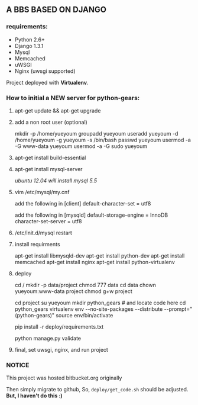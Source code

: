 ## A BBS BASED ON DJANGO

### requirements:
* Python 2.6+
* Django 1.3.1
* Mysql
* Memcached
* uWSGI
* Nginx (uwsgi supported)
    
    
Project deployed with **Virtualenv**.


### How to initial a NEW server for python-gears:

1. apt-get update && apt-get upgrade

2. add a non root user (optional)

    mkdir -p /home/yueyoum
    groupadd yueyoum
    useradd yueyoum -d /home/yueyoum -g yueyoum -s /bin/bash
    passwd yueyoum
    usermod -a -G www-data yueyoum
    usermod -a -G sudo yueyoum

3. apt-get install build-essential

4. apt-get install mysql-server

   _ubuntu 12.04 will install mysql 5.5_

5. vim /etc/mysql/my.cnf

    add the following in [client]
        default-character-set = utf8

    add the following in [mysqld]
        default-storage-engine = InnoDB
        character-set-server = utf8
        

6. /etc/init.d/mysql restart


7. install requirments

    apt-get install libmysqld-dev
    apt-get install python-dev
    apt-get install memcached
    apt-get install nginx
    apt-get install python-virtualenv

8. deploy 

    cd /
    mkdir -p data/project
    chmod 777 data
    cd data
    chown yueyoum:www-data project
    chmod g+w project

    cd project
    su yueyoum
    mkdir python_gears  # and locate code here
    cd python_gears
    virtualenv env --no-site-packages --distribute --prompt="(python-gears)"
    source env/bin/activate

    pip install -r deploy/requirements.txt

    python manage.py validate


9. final, set uwsgi, nginx, and run project


### NOTICE

This project was hosted bitbucket.org originally

Then simply migrate to github, So, `deploy/get_code.sh` should be adjusted.  **But, I haven't do this :)**
